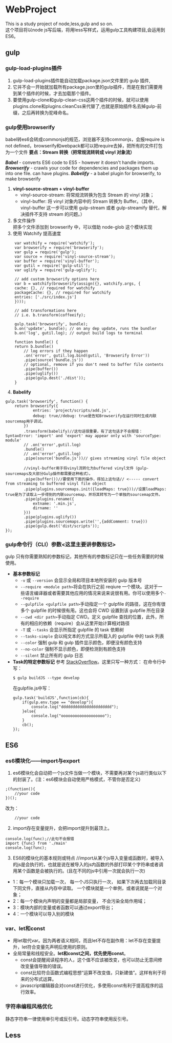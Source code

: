 # WebProject
This is a study project of node,less,gulp and so on.  
这个项目将以node js写后端，将用less写样式，运用gulp工具构建项目,会运用到ES6。
## gulp
### gulp-load-plugins插件
1. gulp-load-plugins插件能自动加载package.json文件里的 gulp 插件,  
2. 它并不会一开始就加载所有package.json里的gulp插件，而是在我们需要用到某个插件的时候，才去加载那个插件。  
3. 要使用gulp-clone和gulp-clean-css这两个插件的时候，就可以使用plugins.clone和plugins.cleanCss来代替了,也就是原始插件名去掉gulp-前缀，之后再转换为驼峰命名。  
### gulp使用browserify
babel转es6会转成commonjs的规范，浏览器不支持commonjs，会报require is not defined，browserify和webpack都可以把require去掉，把所有的文件打包为一个文件
**要点：Stream 转换（把常规流转转成 vinyl 对象流）**  
  
***Babel*** - converts ES6 code to ES5 - however it doesn't handle imports.
***Browserify*** - crawls your code for dependencies and packages them up into one file. can have plugins.
***Babelify*** - a babel plugin for browserify, to make browserify
1. **vinyl-source-stream + vinyl-buffer** 
   - vinyl-source-stream: 将常规流转换为包含 Stream 的 vinyl 对象；  
   - vinyl-buffer: 将 vinyl 对象内容中的 Stream 转换为 Buffer。（其中，vinyl-buffer 这一步可以使用 gulp-stream 或者 gulp-streamify 替代，解决插件不支持 stream 的问题。）
2. 多文件操作  
   把多个文件添加到 browserify 中，可以借助 node-glob 这个模块实现
3. 使用 Watchify 提高速度
```
    var watchify = require('watchify');
    var browserify = require('browserify');
    var gulp = require('gulp');
    var source = require('vinyl-source-stream');
    var buffer = require('vinyl-buffer');
    var gutil = require('gulp-util');
    var uglify = require('gulp-uglify');

    // add custom browserify options here
    var b = watchify(browserify(assign({}, watchify.args, {
    cache: {}, // required for watchify
    packageCache: {}, // required for watchify
    entries: ['./src/index.js']
    }))); 

    // add transformations here
    // i.e. b.transform(coffeeify);

    gulp.task('browserify', bundle); 
    b.on('update', bundle); // on any dep update, runs the bundler
    b.on('log', gutil.log); // output build logs to terminal

    function bundle() {
    return b.bundle()
        // log errors if they happen
        .on('error', gutil.log.bind(gutil, 'Browserify Error'))
        .pipe(source('bundle.js'))
        // optional, remove if you don't need to buffer file contents
        .pipe(buffer())
        .pipe(uglify())
        .pipe(gulp.dest('./dist'));
    }
```
4. **Babelify**
```
gulp.task('browserify', function() {
    return browserify({
            entries: 'project/scripts/add.js',
            debug: true//debug: true是告知Browserify在运行同时生成内联sourcemap用于调试。
        })
        .transform(babelify)//这句话很重要，有了这句话才不会报错：SyntaxError: 'import' and 'export' may appear only with 'sourceType: module'
        // .on('error',gutil.log)
        .bundle()
        // .on('error',gutil.log)
        .pipe(source('bundle.js'))// gives streaming vinyl file object

        //vinyl-buffer用于将vinyl流转化为buffered vinyl文件（gulp-sourcemaps及大部分Gulp插件都需要这种格式）。
        .pipe(buffer())//要使用下面的操作，得加上这句话// <----- convert from streaming to buffered vinyl file object
        .pipe(plugins.sourcemaps.init({loadMaps: true}))//设置loadMaps: true是为了读取上一步得到的内联sourcemap，并将其转写为一个单独的sourcemap文件。
        .pipe(plugins.rename({
            extname: '.min.js',
            dirname: ''
        }))
        .pipe(plugins.uglify())
        .pipe(plugins.sourcemaps.write('',{addComment: true}))     
        .pipe(gulp.dest('dist/scripts'));
});
```
### gulp命令行（CLI）参数<这里主要讲参数标记>
gulp 只有你需要熟知的参数标记，其他所有的参数标记只在一些任务需要的时候使用。
- **基本参数标记**
    - `-v` 或 `--version` 会显示全局和项目本地所安装的 gulp 版本号
    - `--require <module path>`将会在执行之前 reqiure 一个模块。这对于一些语言编译器或者需要其他应用的情况来说来说很有用。你可以使用多个`--require`
    - `--gulpfile <gulpfile path>`手动指定一个 gulpfile 的路径，这在你有很多个 gulpfile 的时候很有用。这也会将 CWD 设置到该 gulpfile 所在目录
    - `--cwd <dir path>`手动指定 CWD。定义 gulpfile 查找的位置，此外，所有的相应的依赖（require）会从这里开始计算相对路径
    - `-T` 或 `--tasks` 会显示所指定 gulpfile 的 task 依赖树
    - `--tasks-simple` 会以纯文本的方式显示所载入的 gulpfile 中的 task 列表
    - `--color` 强制 gulp 和 gulp 插件显示颜色，即便没有颜色支持
    - `--no-color` 强制不显示颜色，即便检测到有颜色支持
    - `--silent` 禁止所有的 gulp 日志
- **Task的特定参数标记**
参考 [StackOverflow](https://stackoverflow.com/questions/23023650/is-it-possible-to-pass-a-flag-to-gulp-to-have-it-run-tasks-in-different-ways)。这里只写一种方式：
    在命令行中写：
    ```
    $ gulp buildJS --type develop
    ```
    在gulpfile.js中写：
    ```
    gulp.task('buildJS',function(cb){
        if(gulp.env.type == "develop"){
            console.log("dddddddddddddddddddddd");
        }else{
            console.log("ooooooooooooooooooo");
        }
        cb();
    });
    ```
## ES6
### es6模块化——import与export
1. es6模块化会自动把一个js文件当做一个模块，不需要再对某个js进行类似以下的封装了。(注：es6模块会自动使用严格模式，不管你是否定义)
```
;(function(){
    //your code
})();
```
改为：
```
    //your code
```
2. import存在变量提升，会把import提升到最顶上。
```
console.log(func);//此句不会报错
import {func} from './main'
console.log(func);
```
3. ES6的模块化的基本规则或特点
//import从某个js导入变量或函数时，被导入的js是会执行的，也就是说在被导入的js内函数的外部打印某个字符串或者调用某个函数是会被执行的。(且在不同的js中引用一次就会执行一次)
- 1：每一个模块只加载一次， 每一个JS只执行一次， 如果下次再去加载同目录下同文件，直接从内存中读取。 一个模块就是一个单例，或者说就是一个对象；
- 2：每一个模块内声明的变量都是局部变量， 不会污染全局作用域；
- 3：模块内部的变量或者函数可以通过export导出；
- 4：一个模块可以导入别的模块
### var、let和const
- 用let取代var。因为两者语义相同，而且let不存在副作用：let不存在变量提升，let符合变量先声明后使用的原则。
- 全局常量和线程安全。**let和const之间，优先使用const**。
    - const会提醒阅读程序的人，这个值不应该被改变，也可以防止无意间修改变量值导致的错误。
    - const比较符合函数式编程思想“运算不改变值，只新建值”。这样有利于将来的分布式运算。
    - javascript编辑器会对const进行优化，多使用const有利于提高程序的运行效率。
### 字符串编程风格优化
静态字符串一律使用单引号或反引号。动态字符串使用反引号。
## Less

